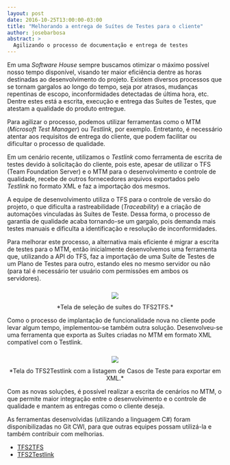 ```yaml
---
layout: post
date: 2016-10-25T13:00:00-03:00
title: "Melhorando a entrega de Suítes de Testes para o cliente"
author: josebarbosa
abstract: >
  Agilizando o processo de documentação e entrega de testes  
---
```


Em uma *Software House* sempre buscamos otimizar o máximo possível nosso tempo disponível, visando ter maior eficiência dentre as horas destinadas ao desenvolvimento do projeto.  Existem diversos processos que se tornam gargalos ao longo do tempo, seja por atrasos, mudanças repentinas de escopo, inconformidades detectadas de última hora, etc. Dentre estes está a escrita, execução e entrega das Suítes de Testes, que atestam a qualidade do produto entregue.

Para agilizar o processo, podemos utilizar ferramentas como o MTM (*Microsoft Test Manager*) ou *Testlink*, por exemplo. Entretanto, é necessário atentar aos requisitos de entrega do cliente, que podem facilitar ou dificultar o processo de qualidade.

Em um cenário recente, utilizamos o *Testlink* como ferramenta de escrita de testes devido à solicitação do cliente, pois este, apesar de utilizar o TFS (Team Foundation Server) e o MTM para o desenvolvimento e controle de qualidade, recebe de outros fornecedores arquivos exportados pelo *Testlink* no formato XML e faz a importação dos mesmos.

A equipe de desenvolvimento utiliza o TFS para o controle de versão do projeto, o que dificulta a rastreabilidade (*Traceability*) e a criação de automações vinculadas às Suítes de Teste. Dessa forma, o processo de garantia de qualidade acaba tornando-se um gargalo, pois demanda mais testes manuais e dificulta a identificação e resolução de inconformidades.

Para melhorar este processo, a alternativa mais eficiente é migrar a escrita de testes para o MTM, então inicialmente desenvolvemos uma ferramenta que, utilizando a API do TFS, faz a importação de uma Suíte de Testes de um Plano de Testes para outro, estando eles no mesmo servidor ou não (para tal é necessário ter usuário com permissões em ambos os servidores).

<center>
  <img style="margin: 10px" src="{{ site.baseurl }}/content/2016-10-25-melhorando-a-entrega-de-suites-de-teste-para-o-cliente/1.png" />
</center>
<center>
*Tela de seleção de suítes do TFS2TFS.*
</center>

Como o processo de implantação de funcionalidade nova no cliente pode levar algum tempo, implementou-se também outra solução. Desenvolveu-se uma ferramenta que exporta as Suítes criadas no MTM em formato XML compatível com o Testlink. 

<center>
  <img style="margin: 10px" src="{{ site.baseurl }}/content/2016-10-25-melhorando-a-entrega-de-suites-de-teste-para-o-cliente/2.png" />
</center>
<center>
*Tela do TFS2Testlink com a listagem de Casos de Teste para exportar em XML.*
</center>

Com as novas soluções, é possível realizar a escrita de cenários no MTM, o que permite maior integração entre o desenvolvimento e o controle de qualidade e mantem as entregas como o cliente deseja.

As ferramentas desenvolvidas (utilizando a linguagem C#) foram disponibilizadas no Git CWI, para que outras equipes possam utilizá-la e também contribuir com melhorias.
- [TFS2TFS](http://git.cwi.com.br/jose.barbosa/TFS2TFS)
- [TFS2Testlink](http://git.cwi.com.br/jose.barbosa/TFS2Testlink)
